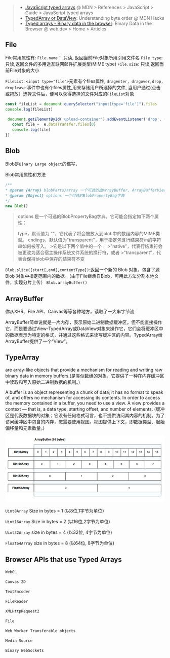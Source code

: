 > - [JavaScript typed arrays](https://developer.mozilla.org/en-US/docs/Web/JavaScript/Guide/Typed_arrays) @ MDN > References > JavaScript > Guide > JavaScript typed arrays
> - [TypedArray or DataView](https://hacks.mozilla.org/2017/01/typedarray-or-dataview-understanding-byte-order/): Understanding byte order @ MDN Hacks
> - [Typed arrays - Binary data in the browser](https://web.dev/articles/webgl-typed-arrays): Binary Data in the Browser @ web.dev > Home > Articles


## File
File常用属性有:
`File.name`： 只读, 返回当前File对象所用引用文件名
`File.type`: 只读,返回文件的多用途互联网邮件扩展类型(MIME type)
`File.size`: 只读,返回当前File对象的大小

`FileList`: `<input type="file">`元素有个files属性, `dragenter, dragover,drop, dropleave` 事件中也有个files属性,用来存储用户所选择的文件, 当用户通过(点击或拖放）选择文件后，便可以获得选择的文件对应的`FileList`对象

```js
const fileList = document.querySelector("input[type='file']").files
console.log(fileList)
```

```js
 document.getElementById('upload-container').addEventListener('drop', (e)=>{
   const file =  e.dataTransfer.files[0]
   console.log(file)
})
```


## Blob

Blob是`Binary Large object`的缩写，

Blob常用属性和方法

```js
/**
* @param {Array} blobParts/array 一个可选的由ArrayBuffer, ArrayBufferView, Blob, DOMString 等对象构成的数组
* @param {Object} options 一个可选的BlobPropertyBag字典
*/
new Blob()
```
> options 是一个可选的BlobPropertyBag字典，它可能会指定如下两个属性：
>
>type，默认值为 ""，它代表了将会被放入到blob中的数组内容的MIME类型。
>endings，默认值为"transparent"，用于指定包含行结束符\n的字符串如何被写入。 >它是以下两个值中的一个： >"native"，代表行结束符会被更改为适合宿主操作系统文件系统的换行符，或者 >"transparent"，代表会保持blob中保存的结束符不变


`Blob.slice([start[,end[,contentType])`:返回一个新的 Blob 对象，包含了源 Blob 对象中指定范围内的数据。（由于File继承自Blob，可用此方法分割本地文件，实现分片上传）
`Blob.arrayBuffer()`

## ArrayBuffer
你从XHR、File API、Canvas等等各种地方，读取了一大串字节流

ArrayBuffer简单说就是一片内存，表示原始二进制数据缓冲区。但不能直接操作它，而是要通过View-TypedArray或DataView对象来操作它，它们会将缓冲区中的数据表示为特定的格式，并通过这些格式来读写缓冲区的内容。TypedArray给ArrayBuffer提供了一个“View”，


## TypeArray

are array-like objects that provide a mechanism for reading and writing raw binary data in memory buffers.(是类似数组的对象，它提供了一种在内存缓冲区中读取和写入原始二进制数据的机制。)


A buffer is an object representing a chunk of data; it has no format to speak of, and offers no mechanism for accessing its contents. In order to access the memory contained in a buffer, you need to use a view. A view provides a context — that is, a data type, starting offset, and number of elements.
(缓冲区是代表数据块的对象；它没有任何格式可言，也不提供访问其内容的机制。为了访问缓冲区中包含的内存，您需要使用视图。视图提供上下文，即数据类型、起始偏移量和元素数量。)

![typearrary](./assets/typed_arrays.png)

`Uint8Array` Size in bytes = 1 (以8位,1字节为单位）

`Uint16Array` Size in bytes = 2 (以16位,2字节为单位)

`Uint32Array` size in bytes = 4 (以32位, 4字节为单位)

`Float64Array` size in bytes = 8 (以64位, 8字节为单位)

## Browser APIs that use Typed Arrays

`WebGL`

`Canvas 2D`

`TextEncoder`

`FileReader`

`XMLHttpRequest2`

`File`

`Web Worker Transferable objects`

`Media Source`

`Binary WebSockets`
